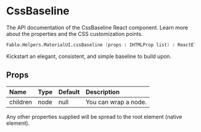 # CssBaseline

<p class="description">The API documentation of the CssBaseline React component. Learn more about the properties and the CSS customization points.</p>

```fsharp
Fable.Helpers.MaterialUI.cssBaseline (props : IHTMLProp list) : ReactElement
```

Kickstart an elegant, consistent, and simple baseline to build upon.

## Props

| Name | Type | Default | Description |
|:-----|:-----|:--------|:------------|
| <span class="prop-name">children</span> | <span class="prop-type">node</span> | <span class="prop-default">null</span> | You can wrap a node. |

Any other properties supplied will be spread to the root element (native element).

<!--## Demos-->

<!--- [Css Baseline](/style/css-baseline/)-->

